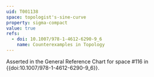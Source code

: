 ```yaml
---
uid: T001138
space: topologist's-sine-curve
property: sigma-compact
value: true
refs:
  - doi: 10.1007/978-1-4612-6290-9_6
    name: Counterexamples in Topology
---
```

Asserted in the General Reference Chart for space #116 in
{{doi:10.1007/978-1-4612-6290-9_6}}.
